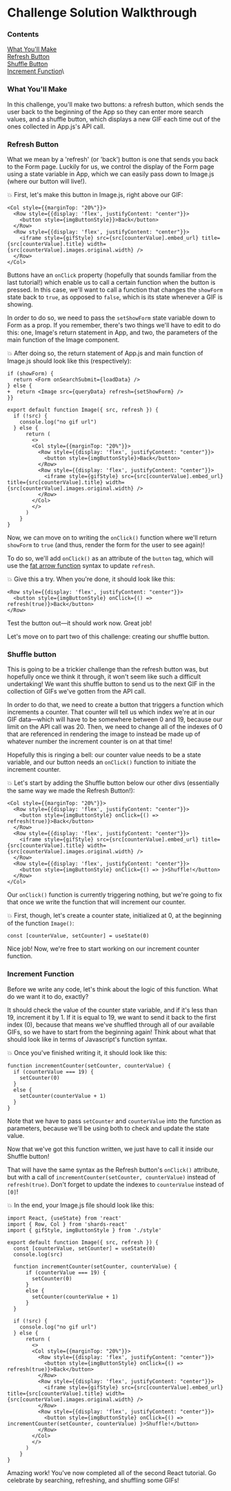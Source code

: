# Challenge Solution Walkthrough

### Contents
[What You'll Make](https://github.com/learninglab-dev/ll-first-reactLab/blob/master/walkthrough.md#what-youll-make)\
[Refresh Button](https://github.com/learninglab-dev/ll-first-reactLab/blob/master/walkthrough.md#refresh-button)\
[Shuffle Button](https://github.com/learninglab-dev/ll-first-reactLab/blob/master/walkthrough.md#shuffle-button)\
[Increment Function](https://github.com/learninglab-dev/ll-first-reactLab/blob/master/walkthrough.md#increment-function)\

### What You'll Make

In this challenge, you'll make two buttons: a refresh button, which sends the user back to the beginning of the App so they can enter more search values, and a shuffle button, which displays a new GIF each time out of the ones collected in App.js's API call.

### Refresh Button

What we mean by a 'refresh' (or 'back') button is one that sends you back to the Form page. Luckily for us, we control the display of the Form page using a state variable in App, which we can easily pass down to Image.js (where our button will live!).

:collision: First, let's make this button in Image.js, right above our GIF:
```
<Col style={{marginTop: "20%"}}>
  <Row style={{display: 'flex', justifyContent: "center"}}>
    <button style={imgButtonStyle}}>Back</button>
  </Row>
  <Row style={{display: 'flex', justifyContent: "center"}}>
    <iframe style={gifStyle} src={src[counterValue].embed_url} title={src[counterValue].title} width={src[counterValue].images.original.width} />
  </Row>
</Col>

```
Buttons have an `onClick` property (hopefully that sounds familiar from the last tutorial!) which enable us to call a certain function when the button is pressed. In this case, we'll want to call a function that changes the `showForm` state back to `true`, as opposed to `false`, which is its state whenever a GIF is showing.

In order to do so, we need to pass the `setShowForm` state variable down to Form as a prop. If you remember, there's two things we'll have to edit to do this: one, Image's return statement in App, and two, the parameters of the main function of the Image component.

:collision: After doing so, the return statement of App.js and main function of Image.js should look like this (respectively):
```
if (showForm) {
  return <Form onSearchSubmit={loadData} />
} else {
+  return <Image src={queryData} refresh={setShowForm} />
}}

```
```
export default function Image({ src, refresh }) {
  if (!src) {
    console.log("no gif url")
  } else {
      return (
        <>
        <Col style={{marginTop: "20%"}}>
          <Row style={{display: 'flex', justifyContent: "center"}}>
            <button style={imgButtonStyle}>Back</button>
          </Row>
          <Row style={{display: 'flex', justifyContent: "center"}}>
            <iframe style={gifStyle} src={src[counterValue].embed_url} title={src[counterValue].title} width={src[counterValue].images.original.width} />
          </Row>
        </Col>
        </>
      )
    }
}

```
Now, we can move on to writing the `onClick()` function where we'll return `showForm` to `true` (and thus, render the form for the user to see again)!

To do so, we'll add `onClick()` as an attribute of the `button` tag, which will use the [fat arrow function](https://flaviocopes.com/javascript-arrow-functions/) syntax to update `refresh`.

:collision: Give this a try. When you're done, it should look like this:
```
<Row style={{display: 'flex', justifyContent: "center"}}>
  <button style={imgButtonStyle} onClick={() => refresh(true)}>Back</button>
</Row>
```
Test the button out—it should work now. Great job!

Let's move on to part two of this challenge: creating our shuffle button.

### Shuffle button

This is going to be a trickier challenge than the refresh button was, but hopefully once we think it through, it won't seem like such a difficult undertaking! We want this shuffle button to send us to the next GIF in the collection of GIFs we've gotten from the API call.

In order to do that, we need to create a button that triggers a function which increments a counter. That counter will tell us which index we're at in our GIF data—which will have to be somewhere between 0 and 19, because our limit on the API call was 20. Then, we need to change all of the indexes of 0 that are referenced in rendering the image to instead be made up of whatever number the increment counter is on at that time!

Hopefully this is ringing a bell: our counter value needs to be a state variable, and our button needs an `onClick()` function to initiate the increment counter.

:collision: Let's start by adding the Shuffle button below our other divs (essentially the same way we made the Refresh Button!):
```
<Col style={{marginTop: "20%"}}>
  <Row style={{display: 'flex', justifyContent: "center"}}>
    <button style={imgButtonStyle} onClick={() => refresh(true)}>Back</button>
  </Row>
  <Row style={{display: 'flex', justifyContent: "center"}}>
    <iframe style={gifStyle} src={src[counterValue].embed_url} title={src[counterValue].title} width={src[counterValue].images.original.width} />
  </Row>
  <Row style={{display: 'flex', justifyContent: "center"}}>
    <button style={imgButtonStyle} onClick={() => }>Shuffle!</button>
  </Row>
</Col>

```

Our `onClick()` function is currently triggering nothing, but we're going to fix that once we write the function that will increment our counter.

:collision: First, though, let's create a counter state, initialized at 0, at the beginning of the function `Image()`:
```
const [counterValue, setCounter] = useState(0)
```

Nice job! Now, we're free to start working on our increment counter function.

### Increment Function

Before we write any code, let's think about the logic of this function. What do we want it to do, exactly?

It should check the value of the counter state variable, and if it's less than 19, increment it by 1. If it is equal to 19, we want to send it back to the first index (0), because that means we've shuffled through all of our available GIFs, so we have to start from the beginning again! Think about what that should look like in terms of Javascript's function syntax.

:collision: Once you've finished writing it, it should look like this:
```
function incrementCounter(setCounter, counterValue) {
  if (counterValue === 19) {
    setCounter(0)
  }
  else {
    setCounter(counterValue + 1)
  }
}
```
Note that we have to pass `setCounter` and `counterValue` into the function as parameters, because we'll be using both to check and update the state value.

Now that we've got this function written, we just have to call it inside our Shuffle button!

That will have the same syntax as the Refresh button's `onClick()` attribute, but with a call of `incrementCounter(setCounter, counterValue)` instead of `refresh(true)`. Don't forget to update the indexes to `counterValue` instead of `[0]`!

:collision: In the end, your Image.js file should look like this:
```
import React, {useState} from 'react'
import { Row, Col } from 'shards-react'
import { gifStyle, imgButtonStyle } from './style'

export default function Image({ src, refresh }) {
  const [counterValue, setCounter] = useState(0)
  console.log(src)

  function incrementCounter(setCounter, counterValue) {
      if (counterValue === 19) {
        setCounter(0)
      }
      else {
        setCounter(counterValue + 1)
      }
  }

  if (!src) {
    console.log("no gif url")
  } else {
      return (
        <>
        <Col style={{marginTop: "20%"}}>
          <Row style={{display: 'flex', justifyContent: "center"}}>
            <button style={imgButtonStyle} onClick={() => refresh(true)}>Back</button>
          </Row>
          <Row style={{display: 'flex', justifyContent: "center"}}>
            <iframe style={gifStyle} src={src[counterValue].embed_url} title={src[counterValue].title} width={src[counterValue].images.original.width} />
          </Row>
          <Row style={{display: 'flex', justifyContent: "center"}}>
            <button style={imgButtonStyle} onClick={() => incrementCounter(setCounter, counterValue) }>Shuffle!</button>
          </Row>
        </Col>
        </>
      )
    }
}

```
Amazing work! You've now completed all of the second React tutorial. Go celebrate by searching, refreshing, and shuffling some GIFs!
